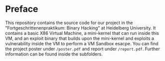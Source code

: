 
# Preface

This repository contains the source code for our project in the "Fortgeschrittenenpraktikum: Binary Hacking" at Heidelberg University.
It contains a basic X86 Virtual Machine, a mini-kernel that can run inside this VM, and an exploit binary that builds upon the mini-kernel and exploits a vulnerability inside the VM to perform a VM Sandbox esacpe.
You can find the project poster under `/poster.pdf` and report under `/report.pdf`.
Further information can be found inside the subfolders.

